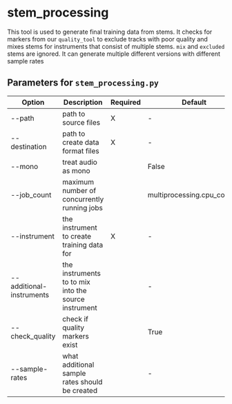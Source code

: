 # stem_processing

This tool is used to generate final training data from stems. It checks for markers from our `quality_tool` to exclude
tracks with poor quality and mixes stems for instruments that consist of multiple stems. `mix` and `excluded` stems are
ignored. It can generate multiple different versions with different sample rates

## Parameters for `stem_processing.py`

| Option                   | Description                                          | Required | Default                     | Example                                          |
|--------------------------|------------------------------------------------------|----------|-----------------------------|--------------------------------------------------|
| --path                   | path to source files                                 | X        | -                           | --path=D:\ba_data\concept                        |
| --destination            | path to create data format files                     | X        | -                           | --destination=D:\ba_data\concept_training        |
| --mono                   | treat audio as mono                                  |          | False                       | --mono false                                     |
| --job_count              | maximum number of concurrently running jobs          |          | multiprocessing.cpu_count() | --job_count=4                                    |
| --instrument             | the instrument to create training data for           | X        | -                           | --instrument=vocals                              |
| --additional-instruments | the instruments to to mix into the source instrument |          | -                           | --additional-instruments distorted_guitar vocals |
| --check_quality          | check if quality markers exist                       |          | True                        | --check_quality true                             |
| --sample-rates           | what additional sample rates should be created       |          | -                           | --sample-rates 22050                             |